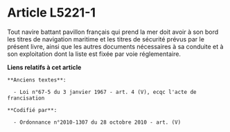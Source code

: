 # Article L5221-1

Tout navire battant pavillon français qui prend la mer doit avoir à son bord les titres de navigation maritime et les titres
de sécurité prévus par le présent livre, ainsi que les autres documents nécessaires à sa conduite et à son exploitation dont
la liste est fixée par voie réglementaire.

**Liens relatifs à cet article**

	**Anciens textes**:

	  - Loi n°67-5 du 3 janvier 1967 - art. 4 (V), ecqc l'acte de francisation

	**Codifié par**:

	  - Ordonnance n°2010-1307 du 28 octobre 2010 - art. (V)
